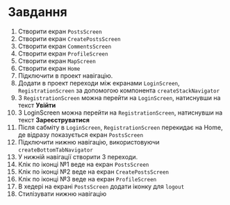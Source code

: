 # Завдання

1. Створити екран `PostsScreen`
2. Створити екран `CreatePostsScreen`
3. Створити екран `CommentsScreen`
4. Створити екран `ProfileScreen`
5. Створити екран `MapScreen`
6. Створити екран `Home`
7. Підключити в проект навігацію.
8. Додати в проект переходи між екранами `LoginScreen`, `RegistrationScreen` за допомогою компонента `createStackNavigator`
9. З `RegistrationScreen` можна перейти на `LoginScreen`, натиснувши на текст __Увійти__
10. З LoginScreen можна перейти на `RegistrationScreen`, натиснувши на текст __Зареєструватися__
11. Після сабміту в `LoginScreen`, `RegistrationScreen` перекидає на Home, де відразу показується екран `PostsScreen`
12. Підключити нижню навігацію, використовуючи `createBottomTabNavigator`
13. У нижній навігації створити 3 переходи.
14. Клік по іконці №1 веде на екран `PostsScreen`
15. Клік по іконці №2 веде на екран `CreatePostsScreen`
16. Клік по іконці №3 веде на екран `ProfileScreen`
17. В хедері на екрані `PostsScreen` додати іконку для `logout`
18. Стилізувати нижню навігацію
